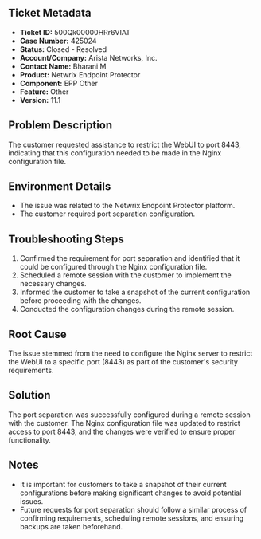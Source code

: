## Ticket Metadata
- **Ticket ID:** 500Qk00000HRr6VIAT
- **Case Number:** 425024
- **Status:** Closed - Resolved
- **Account/Company:** Arista Networks, Inc.
- **Contact Name:** Bharani M
- **Product:** Netwrix Endpoint Protector
- **Component:** EPP Other
- **Feature:** Other
- **Version:** 11.1

## Problem Description
The customer requested assistance to restrict the WebUI to port 8443, indicating that this configuration needed to be made in the Nginx configuration file.

## Environment Details
- The issue was related to the Netwrix Endpoint Protector platform.
- The customer required port separation configuration.

## Troubleshooting Steps
1. Confirmed the requirement for port separation and identified that it could be configured through the Nginx configuration file.
2. Scheduled a remote session with the customer to implement the necessary changes.
3. Informed the customer to take a snapshot of the current configuration before proceeding with the changes.
4. Conducted the configuration changes during the remote session.

## Root Cause
The issue stemmed from the need to configure the Nginx server to restrict the WebUI to a specific port (8443) as part of the customer's security requirements.

## Solution
The port separation was successfully configured during a remote session with the customer. The Nginx configuration file was updated to restrict access to port 8443, and the changes were verified to ensure proper functionality.

## Notes
- It is important for customers to take a snapshot of their current configurations before making significant changes to avoid potential issues.
- Future requests for port separation should follow a similar process of confirming requirements, scheduling remote sessions, and ensuring backups are taken beforehand.